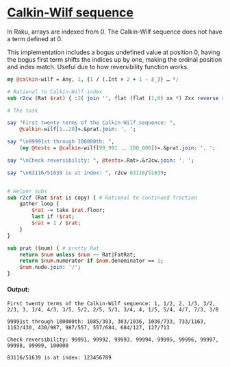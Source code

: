 [1]: https://rosettacode.org/wiki/Calkin-Wilf_sequence

# [Calkin-Wilf sequence][1]

In Raku, arrays are indexed from 0. The Calkin-Wilf sequence does not have a term defined at 0.



This implementation includes a bogus undefined value at position 0, having the bogus first term shifts the indices up by one, making the ordinal position and index match. Useful due to how reversibility function works.

```perl
my @calkin-wilf = Any, 1, {1 / (.Int × 2 + 1 - $_)} … *;

# Rational to Calkin-Wilf index
sub r2cw (Rat $rat) { :2( join '', flat (flat (1,0) xx *) Zxx reverse r2cf $rat ) }

# The task

say "First twenty terms of the Calkin-Wilf sequence: ",
    @calkin-wilf[1..20]».&prat.join: ', ';

say "\n99991st through 100000th: ",
    (my @tests = @calkin-wilf[99_991 .. 100_000])».&prat.join: ', ';

say "\nCheck reversibility: ", @tests».Rat».&r2cw.join: ', ';

say "\n83116/51639 is at index: ", r2cw 83116/51639;


# Helper subs
sub r2cf (Rat $rat is copy) { # Rational to continued fraction
    gather loop {
	    $rat -= take $rat.floor;
	    last if !$rat;
	    $rat = 1 / $rat;
    }
}

sub prat ($num) { # pretty Rat
    return $num unless $num ~~ Rat|FatRat;
    return $num.numerator if $num.denominator == 1;
    $num.nude.join: '/';
}
```

#### Output:
```
First twenty terms of the Calkin-Wilf sequence: 1, 1/2, 2, 1/3, 3/2, 2/3, 3, 1/4, 4/3, 3/5, 5/2, 2/5, 5/3, 3/4, 4, 1/5, 5/4, 4/7, 7/3, 3/8

99991st through 100000th: 1085/303, 303/1036, 1036/733, 733/1163, 1163/430, 430/987, 987/557, 557/684, 684/127, 127/713

Check reversibility: 99991, 99992, 99993, 99994, 99995, 99996, 99997, 99998, 99999, 100000

83116/51639 is at index: 123456789
```
